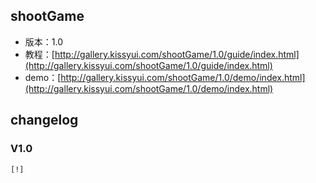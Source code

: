 ## shootGame

* 版本：1.0
* 教程：[http://gallery.kissyui.com/shootGame/1.0/guide/index.html](http://gallery.kissyui.com/shootGame/1.0/guide/index.html)
* demo：[http://gallery.kissyui.com/shootGame/1.0/demo/index.html](http://gallery.kissyui.com/shootGame/1.0/demo/index.html)

## changelog

### V1.0

    [!]


